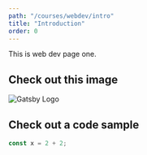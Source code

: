 ```yaml
---
path: "/courses/webdev/intro"
title: "Introduction"
order: 0
---
```


This is web dev page one.

## Check out this image

![Gatsby Logo](./images/logo.svg)

## Check out a code sample

```js
const x = 2 + 2;
```
